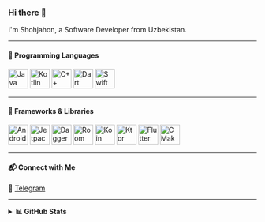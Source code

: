 ### Hi there 👋

I'm Shohjahon, a Software Developer from Uzbekistan.

---

#### 🧠 Programming Languages
[<img alt="Java" title="Java" width="40px" src="https://brandslogos.com/wp-content/uploads/images/large/java-logo-1.png">](https://docs.oracle.com/en/java/javase/11/)
[<img alt="Kotlin" title="Kotlin" width="40px" src="https://sdtimes.com/wp-content/uploads/2018/02/pCfEzr6L_400x400.png">](https://kotlinlang.org/)
[<img alt="C++" title="C++" width="40px" src="https://upload.wikimedia.org/wikipedia/commons/thumb/1/18/ISO_C%2B%2B_Logo.svg/180px-ISO_C%2B%2B_Logo.svg.png">](https://cplusplus.com/)
[<img alt="Dart" title="Dart" width="40px" src="https://upload.wikimedia.org/wikipedia/commons/c/c6/Dart_logo.png">](https://dart.dev/)
[<img alt="Swift" title="Swift" width="40px" src="https://developer.apple.com/assets/elements/icons/swift/swift-64x64_2x.png">](https://developer.apple.com/swift/)

---

#### 🚀 Frameworks & Libraries
[<img alt="Android" title="Android" width="40px" src="https://logodownload.org/wp-content/uploads/2015/05/android-logo-3-2.png">](https://developer.android.com/)
[<img alt="Jetpack Compose" title="Jetpack Compose" width="40px" src="https://tabris.com/wp-content/uploads/2021/06/jetpack-compose-icon_RGB.png">](https://developer.android.com/jetpack/compose)
[<img alt="Dagger / Hilt" title="Hilt" width="40px" src="https://miro.medium.com/max/321/1*ZHDFHf2l1dh__D7gvyIT4w.png">](https://dagger.dev/hilt)
[<img alt="Room" title="Room" width="40px" src="https://raw.githubusercontent.com/irontec/android-room-example/master/logo.png">](https://developer.android.com/jetpack/androidx/releases/room)
[<img alt="Koin" title="Koin" width="40px" src="https://insert-koin.io/img/koin_new_logo.png">](https://insert-koin.io/)
[<img alt="Ktor" title="Ktor" width="40px" src="https://ktor.io/assets/img/ktor-logo.png">](https://ktor.io/)
[<img alt="Flutter" title="Flutter" width="40px" src="https://upload.wikimedia.org/wikipedia/commons/1/17/Google-flutter-logo.png">](https://flutter.dev/)
[<img alt="CMake" title="CMake" width="40px" src="https://cmake.org/wp-content/uploads/2023/08/CMake-Mark-1.svg">](https://cmake.org/)

---

#### 📬 Connect with Me
📨 [Telegram](https://t.me/Shoh_jahon24)

---

<details>
<summary><strong>📊 GitHub Stats</strong></summary>

<br>

![](https://komarev.com/ghpvc/?username=Shohjahon24)
[![GitHub followers](https://img.shields.io/github/followers/Shohjahon24?label=Follow&style=social)](https://github.com/Shohjahon24)

<br>

![Shohjahon's GitHub Stats](https://github-readme-stats.vercel.app/api?username=Shohjahon24&show_icons=true&theme=default)

![Top Languages](https://github-readme-stats.vercel.app/api/top-langs/?username=Shohjahon24&layout=compact)

</details>
